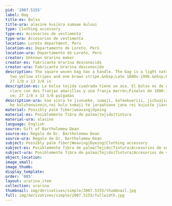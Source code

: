 ```yaml
---
pid: '2007.5155'
label: Bag
title-es: Bolsa
title-ura: alasine kusiüra sumaae kuluui
type: Clothing accessory
type-es: Accesorios de vestimenta
type-ura: Accesorios de vestimenta
location: Loreto department, Peru
location-es: Departamento de Loreto, Perú
location-ura: Departamento de Loreto, Perú
creator: Unknown Urarina maker
creator-es: Fabricante Urarina desconocido
creator-ura: Fabricante Urarina desconocido
description: The square woven bag has a handle. The bag is a light natural color with
  two yellow stripes and one brown stripe.&nbsp;Late 1800s-1996.&nbsp;69 x 34 cm;
  27 1/8 x 13 3/8 in
description-es: La bolsa tejida cuadrada tiene un asa. El bolso es de color natural
  claro con dos franjas amarillas y una franja marrón;Finales de 1800-1996;69 x 34
  cm; 27 1/8 x 13 3/8 pulgadas
description-ura: kaa siüra te jiunueke, sumaji, kafaekueriii, jichuajiajuai, naujuia
  ke kulutenuinein,rei kulu sumaji te jaraatuane jana rei kujuite jiarueke sumajaain.
material: Possibly palm fiber|weaving|dyeing
material-es: Posiblemente fibra de palma|tejido|tintura
material-ura: alasine
language: English
source: Gift of Bartholomew Dean
source-es: Regalo de Dr. Bartholomew Dean
source-ura: Regalo de Dr. Bartholomew Dean
subject: Possibly palm fiber|Weaving|Dyeing|Clothing accessory
subject-es: Posiblemente fibra de palma|Tejido|Tintura|Accesorios de vestimenta
subject-ura: Posiblemente fibra de palma|Tejido|Tintura|Accesorios de vestimenta|alasine
object_location:
image_small:
image_thumb:
display_template:
order: '085'
layout: urarina_item
collection: urarina
thumbnail: img/derivatives/simple/2007.5155/thumbnail.jpg
full: img/derivatives/simple/2007.5155/fullwidth.jpg
---
```

